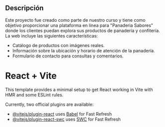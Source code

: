 ## Descripción

Este proyecto fue creado como parte de nuestro curso y tiene como objetivo proporcionar una plataforma en línea para "Panaderia Sabores" donde los clientes puedan explora sus productos de panadería y confitería. La web incluye las siguientes características:

- Catálogo de productos con imágenes reales.
- Información sobre la ubicación y horario de atención de la panadería.
- Formulario de contacto para consultas y comentarios.

# React + Vite

This template provides a minimal setup to get React working in Vite with HMR and some ESLint rules.

Currently, two official plugins are available:

- [@vitejs/plugin-react](https://github.com/vitejs/vite-plugin-react/blob/main/packages/plugin-react/README.md) uses [Babel](https://babeljs.io/) for Fast Refresh
- [@vitejs/plugin-react-swc](https://github.com/vitejs/vite-plugin-react-swc) uses [SWC](https://swc.rs/) for Fast Refresh
